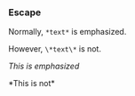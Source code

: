 ### Escape

Normally, `*text*` is emphasized.

However, `\*text\*` is not.

*This is emphasized*

\*This is not\*

